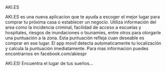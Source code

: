 AKI.ES

AKI.ES es una nueva aplicacion que te ayuda a escoger el mejor lugar para comprar tu próxima casa o establecer un negocio. Utiliza información del area como la incidencia criminal, facilidad de acceso a escuelas y hospitales, riesgos de inundaciones o tsunamies, entre otros para otorgarle una puntuación a la zona. Esta puntuación refleja cuan deseable es comprar en ese lugar. El app movil detecta automaticamente tu localización y calcula la puntuación imediatamente. Para mas informacion puedes encontrarnos en facebook.com/akiespr

AKI.ES! Encuentra el lugar de tus sueños...
